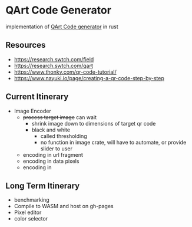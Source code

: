 # QArt Code Generator

implementation of [QArt Code generator](https://research.swtch.com/qr/draw/) in rust

## Resources
- https://research.swtch.com/field
- https://research.swtch.com/qart
- https://www.thonky.com/qr-code-tutorial/
- https://www.nayuki.io/page/creating-a-qr-code-step-by-step

## Current Itinerary
- Image Encoder
  - ~~process target image~~ can wait
    - shrink image down to dimensions of target qr code
    - black and white
      - called thresholding
      - no function in image crate, will have to automate, or provide slider to user
  - encoding in url fragment
  - encoding in data pixels
  - encoding in 

  
## Long Term Itinerary
- benchmarking
- Compile to WASM and host on gh-pages
- Pixel editor
- color selector
